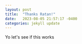 ```yaml
---
layout: post
title:  "Thanks Ratan!"
date:   2023-08-05 21:57:17 -0400
categories: jekyll update
---
```



Yo let's see if this works